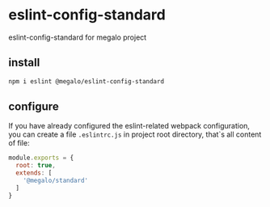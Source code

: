 # eslint-config-standard
eslint-config-standard for megalo project


## install
```bash
npm i eslint @megalo/eslint-config-standard
```

## configure
If you have already configured the eslint-related webpack configuration, 
you can create a file `.eslintrc.js` in project root directory, that`s all content of file:
```js
module.exports = {
  root: true,
  extends: [
    '@megalo/standard'
  ]
}

```
